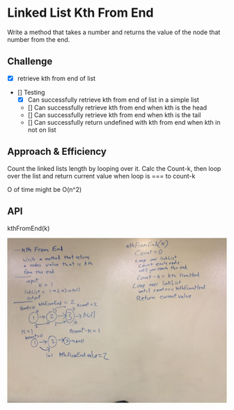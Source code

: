 # Linked List Kth From End
<!-- Short summary or background information -->
Write a method that takes a number and returns the value of the node that number from the end.

## Challenge
<!-- Description of the challenge -->
- [x] retrieve kth from end of list
- [] Testing
  - [x] Can successfully retrieve kth from end of list in a simple list
  - [] Can successfully retrieve kth from end when kth is the head
  - [] Can successfully retrieve kth from end when kth is the tail
  - [] Can successfully return undefined with kth from end when kth in not on list

## Approach & Efficiency
<!-- What approach did you take? Why? What is the Big O space/time for this approach? -->

Count the linked lists length by looping over it.  Calc the Count-k, then loop over the list and return current value when loop is === to count-k

O of time might be O(n^2)

## API
<!-- Description of each method publicly available to your Linked List -->

kthFromEnd(k)


![Whiteboard Image](./assets/kthfromend.jpg)
